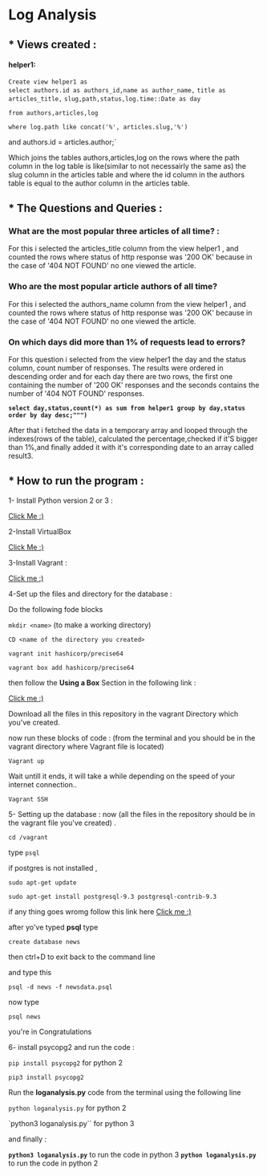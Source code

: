 # Log Analysis

## * Views created :

#### helper1:
`Create view helper1 as`                                     
`select authors.id as authors_id,name as author_name,`
`title as articles_title,`
`slug,path,status,log.time::Date as day`

`from authors,articles,log`

`where log.path like concat('%', articles.slug,'%')`

and authors.id = articles.author;`

Which joins the tables authors,articles,log on the rows where the path column in the log table is like(similar to not necessairly the same as)
	 the slug column in the articles table and where the id column in the authors table is equal to the author column in the articles table.


## * The Questions and Queries :
### What are the most popular three articles of all time? :
For this i selected the articles_title column from the view helper1 , and counted the rows where
status of http response was '200 OK' because in the case of '404 NOT FOUND' no one viewed the article.

### Who are the most popular article authors of all time?
For this i selected the authors_name column from the view helper1 , and counted the rows where
status of http response was '200 OK' because in the case of '404 NOT FOUND' no one viewed the article.

### On which days did more than 1% of requests lead to errors?

For this question i selected from the view helper1 the day and the status column, count number of responses.
The results were ordered in descending order and for each day there are two rows,
the first one containing the number of '200 OK' responses
and the seconds contains the number of '404 NOT FOUND' responses.

**`select day,status,count(*) as sum
                  from helper1
                  group by day,status
                  order by day desc;""")
`**

After that i fetched the data in a temporary array and looped through the indexes(rows of the table),
calculated the percentage,checked if it'S bigger than 1%,and finally
added it with it's corresponding date to an array called result3.

## * How to run the program :
1- Install Python version 2 or 3 :

[Click Me :)](https://www.python.org/downloads/)

2-Install VirtualBox 

[Click Me :)](https://www.virtualbox.org/wiki/Downloads)

3-Install Vagrant :

[Click me :)](https://www.vagrantup.com/downloads.html)

4-Set up the files and directory for the database :

Do the following fode blocks

`mkdir <name>` (to make a working directory)

`CD <name of the directory you created>`

`vagrant init hashicorp/precise64`

`vagrant box add hashicorp/precise64`

then follow the **Using a Box** Section in the following link :

[Click me :)](https://www.vagrantup.com/intro/getting-started/boxes.html)


Download all the files in this repository in the vagrant Directory which you've created.

now run these blocks of code : (from the terminal and you should be in the vagrant directory where Vagrant file is located)

`Vagrant up` 

Wait untill it ends, it will take a while depending on the speed of your internet connection..

`Vagrant SSH`

5- Setting up the database :
now (all the files in the repository should be in the vagrant file you've created) .

`cd /vagrant` 

type `psql` 

if postgres is not installed , 

`sudo apt-get update`

`sudo apt-get install postgresql-9.3 postgresql-contrib-9.3`

if any thing goes wromg follow this link here [Click me :)](https://www.postgresql.org/download/linux/ubuntu/)

after yo've typed **psql** type 

`create database news`

then ctrl+D to exit back to the command line

and type this 

`psql -d news -f newsdata.psql`

now type 

`psql news`

you're in Congratulations

6- install psycopg2  and run the code :

`pip install psycopg2` for python 2

`pip3 install psycopg2`

 Run the **loganalysis.py** code from the terminal using the following line 

`python loganalysis.py` for python 2

`python3 loganalysis.py`` for python 3

and finally :

**`python3 loganalysis.py`** to run the code in python 3
**`python loganalysis.py`** to run the code in python 2














